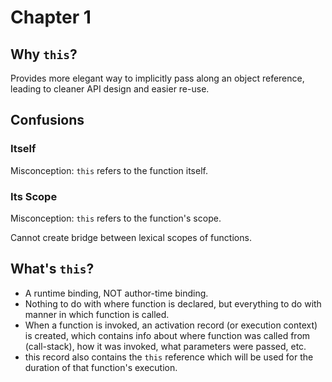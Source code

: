 # Chapter 1

## Why `this`?

Provides more elegant way to implicitly pass along an object reference, leading to cleaner API design and easier re-use.

## Confusions

### Itself

Misconception: `this` refers to the function itself.

### Its Scope

Misconception: `this` refers to the function's scope.

Cannot create bridge between lexical scopes of functions.

## What's `this`?

- A runtime binding, NOT author-time binding.
- Nothing to do with where function is declared, but everything to do with manner in which function is called.
- When a function is invoked, an activation record (or execution context) is created, which contains info about where function was called from (call-stack), how it was invoked, what parameters were passed, etc.
- this record also contains the `this` reference which will be used for the duration of that function's execution.